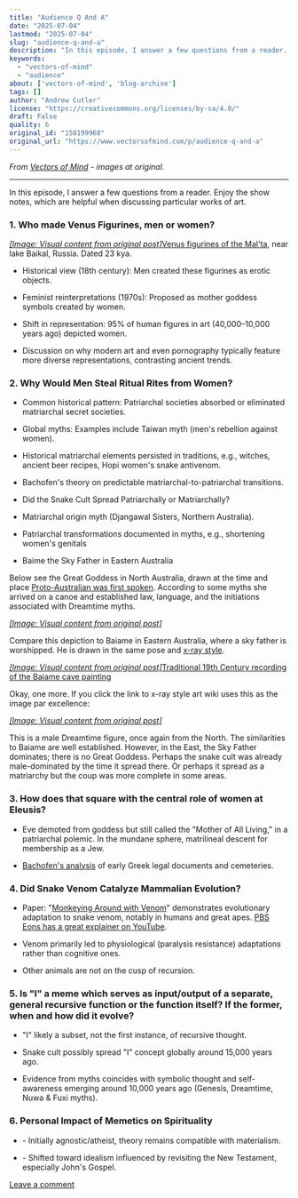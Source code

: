 ```yaml
---
title: "Audience Q And A"
date: "2025-07-04"
lastmod: "2025-07-04"
slug: "audience-q-and-a"
description: "In this episode, I answer a few questions from a reader. Enjoy the show notes, which are helpful when discussing particular works of art."
keywords:
  - "vectors-of-mind"
  - "audience"
about: ['vectors-of-mind', 'blog-archive']
tags: []
author: "Andrew Cutler"
license: "https://creativecommons.org/licenses/by-sa/4.0/"
draft: False
quality: 6
original_id: "158199968"
original_url: "https://www.vectorsofmind.com/p/audience-q-and-a"
---
```

*From [Vectors of Mind](https://www.vectorsofmind.com/p/audience-q-and-a) - images at original.*

---

In this episode, I answer a few questions from a reader. Enjoy the show notes, which are helpful when discussing particular works of art.

### 1\.  Who made Venus Figurines, men or women?


[*[Image: Visual content from original post]*](https://substackcdn.com/image/fetch/$s_!BEcq!,f_auto,q_auto:good,fl_progressive:steep/https%3A%2F%2Fsubstack-post-media.s3.amazonaws.com%2Fpublic%2Fimages%2Fe3f2c568-ae8b-4d71-bed7-fe2ef2c53c5b_2560x1613.png)[Venus figurines of the Mal'ta](https://en.wikipedia.org/wiki/Venus_figurines_of_Mal%27ta), near lake Baikal, Russia. Dated 23 kya. 

 * Historical view (18th century): Men created these figurines as erotic objects.

 * Feminist reinterpretations (1970s): Proposed as mother goddess symbols created by women.

 * Shift in representation: 95% of human figures in art (40,000–10,000 years ago) depicted women.

 * Discussion on why modern art and even pornography typically feature more diverse representations, contrasting ancient trends.




### 2\. Why Would Men Steal Ritual Rites from Women?


 * Common historical pattern: Patriarchal societies absorbed or eliminated matriarchal secret societies.

 * Global myths: Examples include Taiwan myth (men's rebellion against women).

 * Historical matriarchal elements persisted in traditions, e.g., witches, ancient beer recipes, Hopi women's snake antivenom.

 * Bachofen's theory on predictable matriarchal-to-patriarchal transitions.

 * Did the Snake Cult Spread Patriarchally or Matriarchally?

 * Matriarchal origin myth (Djangawal Sisters, Northern Australia).

 * Patriarchal transformations documented in myths, e.g., shortening women's genitals

 * Baime the Sky Father in Eastern Australia




Below see the Great Goddess in North Australia, drawn at the time and place [Proto-Australian was first spoken](https://www.degruyter.com/document/doi/10.1515/9783111421889/html?lang=en&srsltid=AfmBOopVbfRZO-PSMnsjtSGnxaGGaSvcsi0PrZNvw70EA53_Mb2GF45q). According to some myths she arrived on a canoe and established law, language, and the initiations associated with Dreamtime myths.

[*[Image: Visual content from original post]*](https://substackcdn.com/image/fetch/$s_!_bJq!,f_auto,q_auto:good,fl_progressive:steep/https%3A%2F%2Fsubstack-post-media.s3.amazonaws.com%2Fpublic%2Fimages%2Ff54b4e74-e34a-4150-bb74-c8311d974538_626x588.jpeg)

Compare this depiction to Baiame in Eastern Australia, where a sky father is worshipped. He is drawn in the same pose and [x-ray style](https://en.wikipedia.org/wiki/X-ray_style_art).

[*[Image: Visual content from original post]*](https://substackcdn.com/image/fetch/$s_!VoPr!,f_auto,q_auto:good,fl_progressive:steep/https%3A%2F%2Fsubstack-post-media.s3.amazonaws.com%2Fpublic%2Fimages%2F617bc46f-78b9-4991-b8de-d6fd8b90fbf6_640x438.heic)[Traditional 19th Century recording of the Baiame cave painting](https://www.researchgate.net/publication/44058646_Digital_Recording_of_Aboriginal_Rock_Art/figures?lo=1)

Okay, one more. If you click the link to x-ray style art wiki uses this as the image par excellence:

[*[Image: Visual content from original post]*](https://substackcdn.com/image/fetch/$s_!pLyl!,f_auto,q_auto:good,fl_progressive:steep/https%3A%2F%2Fsubstack-post-media.s3.amazonaws.com%2Fpublic%2Fimages%2Fd538f22f-e597-47bf-9856-0c0fa8c4acaf_1600x1200.heic)

This is a male Dreamtime figure, once again from the North. The similarities to Baiame are well established. However, in the East, the Sky Father dominates; there is no Great Goddess. Perhaps the snake cult was already male-dominated by the time it spread there. Or perhaps it spread as a matriarchy but the coup was more complete in some areas.

### 3\. How does that square with the central role of women at Eleusis?


 * Eve demoted from goddess but still called the "Mother of All Living," in a patriarchal polemic. In the mundane sphere, matrilineal descent for membership as a Jew.

 * [Bachofen's analysis](https://www.vectorsofmind.com/i/145682170/myths-of-matriarchy-reconsidered-deborah-b-gewertz) of early Greek legal documents and cemeteries.




### 4\. Did Snake Venom Catalyze Mammalian Evolution?


 * Paper: "[Monkeying Around with Venom](https://bmcbiol.biomedcentral.com/articles/10.1186/s12915-021-01195-x)" demonstrates evolutionary adaptation to snake venom, notably in humans and great apes. [PBS Eons has a great explainer on YouTube](https://youtu.be/_zGy_tr_tY4?si=f73qOoGSMfquizkI).

 * Venom primarily led to physiological (paralysis resistance) adaptations rather than cognitive ones.

 * Other animals are not on the cusp of recursion.




### 5\.  Is "I" a meme which serves as input/output of a separate, general recursive function or the function itself? If the former, when and how did it evolve?


 * "I" likely a subset, not the first instance, of recursive thought.

 * Snake cult possibly spread "I" concept globally around 15,000 years ago.

 * Evidence from myths coincides with symbolic thought and self-awareness emerging around 10,000 years ago (Genesis, Dreamtime, Nuwa & Fuxi myths).




### 6\.  Personal Impact of Memetics on Spirituality


 * \- Initially agnostic/atheist, theory remains compatible with materialism.

 * \-  Shifted toward idealism influenced by revisiting the New Testament, especially John's Gospel.




[Leave a comment](https://www.vectorsofmind.com/p/audience-q-and-a/comments)
